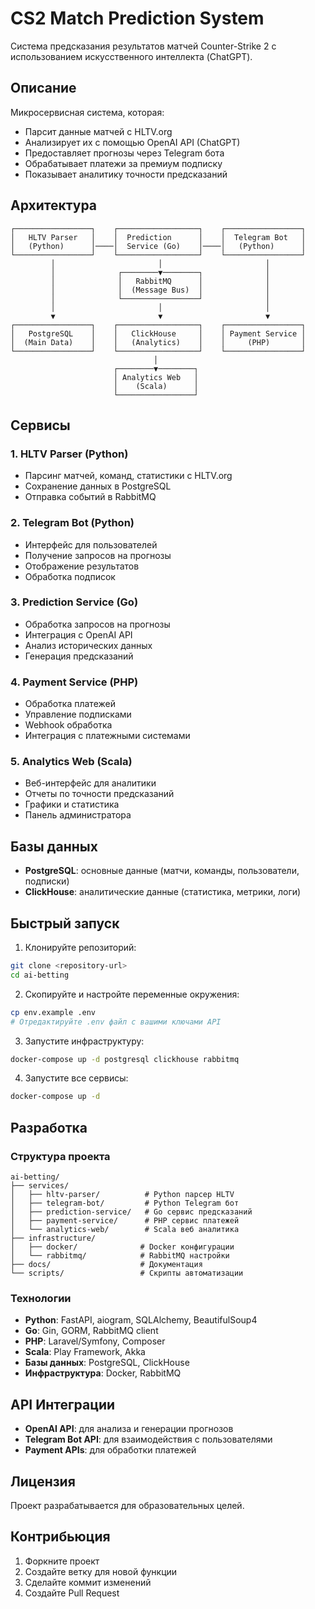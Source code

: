 # CS2 Match Prediction System

Система предсказания результатов матчей Counter-Strike 2 с использованием искусственного интеллекта (ChatGPT).

## Описание

Микросервисная система, которая:
- Парсит данные матчей с HLTV.org
- Анализирует их с помощью OpenAI API (ChatGPT)
- Предоставляет прогнозы через Telegram бота
- Обрабатывает платежи за премиум подписку
- Показывает аналитику точности предсказаний

## Архитектура

```
┌─────────────────┐    ┌──────────────────┐    ┌─────────────────┐
│   HLTV Parser   │    │  Prediction      │    │  Telegram Bot   │
│   (Python)      │────│  Service (Go)    │────│   (Python)      │
└─────────────────┘    └──────────────────┘    └─────────────────┘
         │                       │                       │
         │              ┌────────▼────────┐              │
         │              │   RabbitMQ      │              │
         │              │  (Message Bus)  │              │
         │              └─────────────────┘              │
         │                       │                       │
         ▼                       ▼                       ▼
┌─────────────────┐    ┌──────────────────┐    ┌─────────────────┐
│   PostgreSQL    │    │   ClickHouse     │    │ Payment Service │
│  (Main Data)    │    │   (Analytics)    │    │     (PHP)       │
└─────────────────┘    └──────────────────┘    └─────────────────┘
                                │
                       ┌────────▼────────┐
                       │ Analytics Web   │
                       │    (Scala)      │
                       └─────────────────┘
```

## Сервисы

### 1. HLTV Parser (Python)
- Парсинг матчей, команд, статистики с HLTV.org
- Сохранение данных в PostgreSQL
- Отправка событий в RabbitMQ

### 2. Telegram Bot (Python)
- Интерфейс для пользователей
- Получение запросов на прогнозы
- Отображение результатов
- Обработка подписок

### 3. Prediction Service (Go)
- Обработка запросов на прогнозы
- Интеграция с OpenAI API
- Анализ исторических данных
- Генерация предсказаний

### 4. Payment Service (PHP)
- Обработка платежей
- Управление подписками
- Webhook обработка
- Интеграция с платежными системами

### 5. Analytics Web (Scala)
- Веб-интерфейс для аналитики
- Отчеты по точности предсказаний
- Графики и статистика
- Панель администратора

## Базы данных

- **PostgreSQL**: основные данные (матчи, команды, пользователи, подписки)
- **ClickHouse**: аналитические данные (статистика, метрики, логи)

## Быстрый запуск

1. Клонируйте репозиторий:
```bash
git clone <repository-url>
cd ai-betting
```

2. Скопируйте и настройте переменные окружения:
```bash
cp env.example .env
# Отредактируйте .env файл с вашими ключами API
```

3. Запустите инфраструктуру:
```bash
docker-compose up -d postgresql clickhouse rabbitmq
```

4. Запустите все сервисы:
```bash
docker-compose up -d
```

## Разработка

### Структура проекта
```
ai-betting/
├── services/
│   ├── hltv-parser/          # Python парсер HLTV
│   ├── telegram-bot/         # Python Telegram бот
│   ├── prediction-service/   # Go сервис предсказаний
│   ├── payment-service/      # PHP сервис платежей
│   └── analytics-web/        # Scala веб аналитика
├── infrastructure/
│   ├── docker/              # Docker конфигурации
│   └── rabbitmq/            # RabbitMQ настройки
├── docs/                    # Документация
└── scripts/                 # Скрипты автоматизации
```

### Технологии
- **Python**: FastAPI, aiogram, SQLAlchemy, BeautifulSoup4
- **Go**: Gin, GORM, RabbitMQ client
- **PHP**: Laravel/Symfony, Composer
- **Scala**: Play Framework, Akka
- **Базы данных**: PostgreSQL, ClickHouse
- **Инфраструктура**: Docker, RabbitMQ

## API Интеграции

- **OpenAI API**: для анализа и генерации прогнозов
- **Telegram Bot API**: для взаимодействия с пользователями
- **Payment APIs**: для обработки платежей

## Лицензия

Проект разрабатывается для образовательных целей.

## Контрибьюция

1. Форкните проект
2. Создайте ветку для новой функции
3. Сделайте коммит изменений
4. Создайте Pull Request 